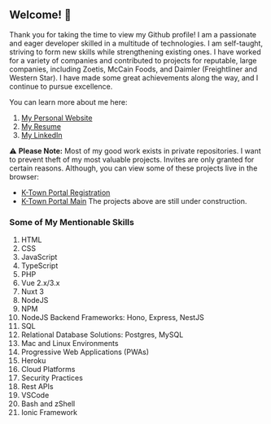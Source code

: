 ## Welcome! 👋

Thank you for taking the time to view my Github profile! I am a passionate and eager developer skilled in a multitude of technologies. I am self-taught, striving to form new skills while strengthening existing ones. I have worked for a variety of companies and contributed to projects for reputable, large companies, including Zoetis, McCain Foods, and Daimler (Freightliner and Western Star). I have made some great achievements along the way, and I continue to pursue excellence.

You can learn more about me here:
1. [My Personal Website](https://www.haydenbradfield.com)
2. [My Resume](https://www.haydenbradfield.com/resume)
3. [My LinkedIn](https://www.linkedin.com/in/hayden-bradfield-56883622a)

⚠️ **Please Note:** Most of my good work exists in private repositories. I want to prevent theft of my most valuable projects. Invites are only granted for certain reasons. Although, you can view some of these projects live in the browser:
* [K-Town Portal Registration](https://register.greaterknoxtn.com)
* [K-Town Portal Main](https://www.greaterknoxtn.com)
The projects above are still under construction.

### Some of My Mentionable Skills
1. HTML
2. CSS
3. JavaScript
4. TypeScript
5. PHP
6. Vue 2.x/3.x
7. Nuxt 3
8. NodeJS
9. NPM
10. NodeJS Backend Frameworks: Hono, Express, NestJS
11. SQL
12. Relational Database Solutions: Postgres, MySQL
13. Mac and Linux Environments
14. Progressive Web Applications (PWAs)
15. Heroku
16. Cloud Platforms
17. Security Practices
18. Rest APIs
19. VSCode
20. Bash and zShell
21. Ionic Framework

<!--
**hjb1694/hjb1694** is a ✨ _special_ ✨ repository because its `README.md` (this file) appears on your GitHub profile.

Here are some ideas to get you started:

- 🔭 I’m currently working on ...
- 🌱 I’m currently learning ...
- 👯 I’m looking to collaborate on ...
- 🤔 I’m looking for help with ...
- 💬 Ask me about ...
- 📫 How to reach me: ...
- 😄 Pronouns: ...
- ⚡ Fun fact: ...
-->
